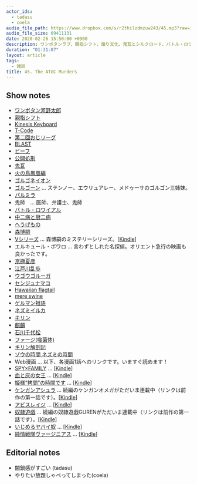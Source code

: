 ```yaml
---
actor_ids:
  - tadasu
  - coela
audio_file_path: https://www.dropbox.com/s/r2thilzdmzuw243/45.mp3?raw=1
audio_file_size: 69411131
date: 2020-02-26 15:50:00 +0900
description: ワンボタンラブ、親指シフト、煽り文化、鬼瓦とシルクロード、バトル・ロワイアルのオレ設定、江戸時代の厨二病、ATGC殺人事件、イルカとセンジュナマコ、キリンと染色体、Web漫画カレンダー、学会の質疑応答について話しました。
duration: "01:31:07"
layout: article
tags: 
  - 雑談
title: 45. The ATGC Murders
---
```


## Show notes
- [ワンボタン河野太郎](https://twitter.com/nillpo/status/1181928772150296578)
- [親指シフト](https://ja.wikipedia.org/wiki/%E8%A6%AA%E6%8C%87%E3%82%B7%E3%83%95%E3%83%88)
- [Kinesis Keyboard](https://kinesis-ergo.com/)
- [T-Code](https://en.wikipedia.org/wiki/T-code)
- [第二回おじリーグ](https://www.youtube.com/watch?v=Q4ejA4XPnJk)
- [BLAST](https://blast.ncbi.nlm.nih.gov/Blast.cgi)
- [ビーフ](https://block.fm/news/Beef_hiphop)
- [公開処刑](https://ja.wikipedia.org/wiki/%E6%9C%80%E7%B5%82%E5%85%B5%E5%99%A8_(%E3%82%A2%E3%83%AB%E3%83%90%E3%83%A0))
- [鬼瓦](https://ja.wikipedia.org/wiki/%E9%AC%BC%E7%93%A6)
- [火の鳥鳳凰編](https://tezukaosamu.net/jp/manga/397.html)
- [ゴルゴネイオン](https://ja.wikipedia.org/wiki/%E3%82%B4%E3%83%AB%E3%82%B4%E3%83%8D%E3%82%A4%E3%82%AA%E3%83%B3)
- [ゴルゴーン](https://ja.wikipedia.org/wiki/%E3%82%B4%E3%83%AB%E3%82%B4%E3%83%BC%E3%83%B3) ... ステンノー、エウリュアレー、メドゥーサのゴルゴン三姉妹。
- [パルミラ](https://ja.wikipedia.org/wiki/%E3%83%91%E3%83%AB%E3%83%9F%E3%83%A9)
- 鬼師　...  医師、弁護士、鬼師
- [バトル・ロワイアル](https://www.amazon.co.jp/dp/B00005LPFK/?tag=researchatf04-22)
- [中二病と厨二病](https://ja.wikipedia.org/wiki/%E4%B8%AD%E4%BA%8C%E7%97%85)
- [へうげもの](https://www.amazon.co.jp/dp/B009KYBZPG/?tag=researchatf04-22)
- [森博嗣](https://ja.wikipedia.org/wiki/%E6%A3%AE%E5%8D%9A%E5%97%A3)
- [Vシリーズ](http://kodanshabunko.com/morihiroshi/Vseries.html) ... 森博嗣のミステリーシリーズ。\[[Kindle](https://www.amazon.co.jp/dp/B0721MJGJ6/?tag=researchatf04-22)\]
- エルキュール・ポワロ ... 言わずとしれた名探偵。オリエント急行の映画も良かったです。
- [京極夏彦](http://www.osawa-office.co.jp/write/kyogoku.html)
- [江戸川乱歩](https://ja.wikipedia.org/wiki/%E6%B1%9F%E6%88%B8%E5%B7%9D%E4%B9%B1%E6%AD%A9)
- [ウゴウゴルーガ](http://www.ugougo.cc/)
- [センジュナマコ](http://karapaia.com/archives/52167973.html)
- [Hawaiian flagtail](https://en.wikipedia.org/wiki/Hawaiian_flagtail)
- [mere swine](https://en.wiktionary.org/wiki/mereswine)
- [ゲルマン祖語](https://ja.wikipedia.org/wiki/%E3%82%B2%E3%83%AB%E3%83%9E%E3%83%B3%E7%A5%96%E8%AA%9E)
- [ネズミイルカ](https://ja.wikipedia.org/wiki/%E3%83%8D%E3%82%BA%E3%83%9F%E3%82%A4%E3%83%AB%E3%82%AB)
- [キリン](https://ja.wikipedia.org/wiki/%E3%82%AD%E3%83%AA%E3%83%B3)
- [麒麟](https://ja.wikipedia.org/wiki/%E9%BA%92%E9%BA%9F)
- [石川千代松](https://ja.wikipedia.org/wiki/%E7%9F%B3%E5%B7%9D%E5%8D%83%E4%BB%A3%E6%9D%BE)
- [ファージ(噬菌体)](https://zh.wikipedia.org/wiki/%E5%99%AC%E8%8F%8C%E4%BD%93)
- [キリン解剖記](https://www.amazon.co.jp/dp/4816366792/?tag=researchatf04-22)
- [ゾウの時間 ネズミの時間](https://www.amazon.co.jp/dp/4121010876/?tag=researchatf04-22)
- Web漫画 ... 以下、各漫画1話へのリンクです。いますぐ読めます！
- [SPY×FAMILY](https://shonenjumpplus.com/episode/10834108156648240735) ... \[[Kindle](https://www.amazon.co.jp/gp/product/B07XTRK2SQ/?tag=researchatf04-22)\]
- [血と灰の女王](https://urasunday.com/title/243/25398) ... \[[Kindle](https://www.amazon.co.jp/gp/product/B074CKX3ZV/?tag=researchatf04-22)\]
- [姫様“拷問”の時間です](https://urasunday.com/title/243/25398) ... \[[Kindle](https://www.amazon.co.jp/gp/product/B084Z5JWK5/?tag=researchatf04-22)\]
- [ケンガンアシュラ](https://urasunday.com/title/3/122) ... 続編のケンガンオメガがただいま連載中（リンクは前作の第一話です）。\[[Kindle](https://www.amazon.co.jp/gp/product/B08175TF3W/?tag=researchatf04-22)\]
- [アビスレイジ](https://shonenjumpplus.com/episode/10834108156630906580) ... \[[Kindle](https://www.amazon.co.jp/gp/product/B07PGK4N38/?tag=researchatf04-22)\]
- [奴隷遊戯](https://shonenjumpplus.com/episode/13932016480028904016) ... 続編の奴隷遊戯GURENがただいま連載中（リンクは前作の第一話です）。\[[Kindle](https://www.amazon.co.jp/gp/product/B078MLWMPR/?tag=researchatf04-22)\]
- [いじめるヤバイ奴](https://pocket.shonenmagazine.com/episode/10834108156633701443) ... \[[Kindle](https://www.amazon.co.jp/gp/product/B07XTRG6QS/?tag=researchatf04-22)\]
- [純情戦隊ヴァージニアス](https://shonenjumpplus.com/episode/10834108156652687570)  ... \[[Kindle](https://www.amazon.co.jp/dp/B07YG413G9/?tag=researchatf04-22)\]

## Editorial notes
- 闇鍋感がすごい (tadasu)
- やりたい放題しゃべってしまった(coela)
